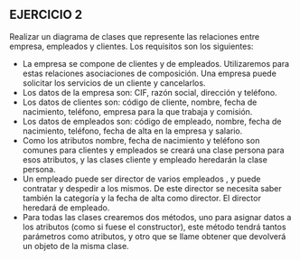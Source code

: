 ## EJERCICIO 2

Realizar un diagrama de clases que represente las relaciones entre
empresa, empleados y clientes. Los requisitos son los siguientes:

- La empresa se compone de clientes y de empleados. Utilizaremos para estas relaciones asociaciones de composición. Una empresa puede solicitar los servicios de un cliente y cancelarlos.
- Los datos de la empresa son: CIF, razón social, dirección y teléfono.
- Los datos de clientes son: código de cliente, nombre, fecha de nacimiento, teléfono, empresa para la que trabaja y comisión. 
- Los datos de empleados son: código de empleado, nombre, fecha de nacimiento, teléfono, fecha de alta en la empresa y salario.
- Como los atributos nombre, fecha de nacimiento y teléfono son comunes para clientes y empleados se creará una clase persona para esos atributos, y las clases cliente y empleado heredarán la clase persona.
- Un empleado puede ser director de varios empleados , y puede contratar y despedir a los mismos. De este director se necesita saber también la categoría y la fecha de alta como director. El director heredará de empleado.
- Para todas las clases crearemos dos métodos, uno para asignar datos a los atributos (como si fuese el constructor), este método tendrá tantos parámetros como atributos, y otro que se llame obtener que devolverá un objeto de la misma clase.
